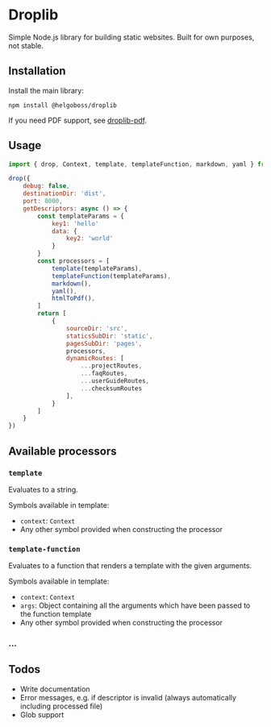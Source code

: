 # Droplib

Simple Node.js library for building static websites. Built for own purposes, not stable.

## Installation

Install the main library:
```
npm install @helgoboss/droplib
```

If you need PDF support, see [droplib-pdf](https://github.com/helgoboss/droplib-pdf).


## Usage

```js
import { drop, Context, template, templateFunction, markdown, yaml } from '@helgoboss/droplib'

drop({
    debug: false,
    destinationDir: 'dist',
    port: 8000,
    getDescriptors: async () => {
        const templateParams = {
            key1: 'hello'
            data: {
                key2: 'world' 
            }
        }
        const processors = [
            template(templateParams),
            templateFunction(templateParams),
            markdown(),
            yaml(),
            htmlToPdf(),
        ]
        return [
            {
                sourceDir: 'src',
                staticsSubDir: 'static',
                pagesSubDir: 'pages',
                processors,
                dynamicRoutes: [
                    ...projectRoutes,
                    ...faqRoutes,
                    ...userGuideRoutes,
                    ...checksumRoutes
                ],
            }
        ]
    }
})
```




## Available processors



### `template`

Evaluates to a string.

Symbols available in template:
- `context`: `Context`
- Any other symbol provided when constructing the processor

### `template-function`

Evaluates to a function that renders a template with the given arguments.

Symbols available in template:
- `context`: `Context`
- `args`: Object containing all the arguments which have been passed to the function template
- Any other symbol provided when constructing the processor

### ...

## Todos

- Write documentation
- Error messages, e.g. if descriptor is invalid (always automatically including processed file)
- Glob support